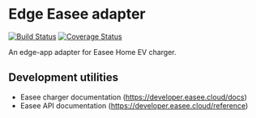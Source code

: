 # Edge Easee adapter
[![Build Status](https://app.travis-ci.com/futurehomeno/edge-easee-adapter.svg?token=BT5GpzawZfLuMbxzdzfx&branch=main)](https://app.travis-ci.com/futurehomeno/edge-easee-adapter)
[![Coverage Status](https://coveralls.io/repos/github/futurehomeno/edge-easee-adapter/badge.svg?branch=main&t=irAXge)](https://coveralls.io/github/futurehomeno/edge-easee-adapter?branch=main)

An edge-app adapter for Easee Home EV charger.

## Development utilities
* Easee charger documentation (https://developer.easee.cloud/docs)
* Easee API documentation (https://developer.easee.cloud/reference)
